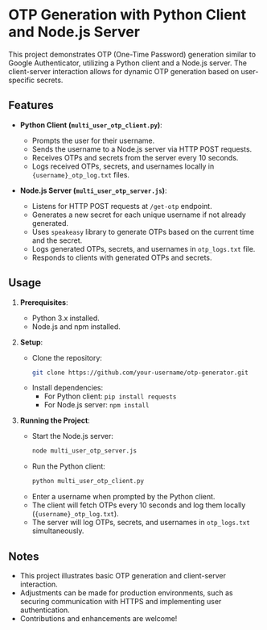 # OTP Generation with Python Client and Node.js Server

This project demonstrates OTP (One-Time Password) generation similar to Google Authenticator, utilizing a Python client and a Node.js server. The client-server interaction allows for dynamic OTP generation based on user-specific secrets.

## Features

- **Python Client (`multi_user_otp_client.py`)**:
  - Prompts the user for their username.
  - Sends the username to a Node.js server via HTTP POST requests.
  - Receives OTPs and secrets from the server every 10 seconds.
  - Logs received OTPs, secrets, and usernames locally in `{username}_otp_log.txt` files.

- **Node.js Server (`multi_user_otp_server.js`)**:
  - Listens for HTTP POST requests at `/get-otp` endpoint.
  - Generates a new secret for each unique username if not already generated.
  - Uses `speakeasy` library to generate OTPs based on the current time and the secret.
  - Logs generated OTPs, secrets, and usernames in `otp_logs.txt` file.
  - Responds to clients with generated OTPs and secrets.

## Usage

1. **Prerequisites**:
   - Python 3.x installed.
   - Node.js and npm installed.

2. **Setup**:
   - Clone the repository:
     ```bash
     git clone https://github.com/your-username/otp-generator.git
     ```
   - Install dependencies:
     - For Python client: `pip install requests`
     - For Node.js server: `npm install`

3. **Running the Project**:
   - Start the Node.js server:
     ```bash
     node multi_user_otp_server.js
     ```
   - Run the Python client:
     ```bash
     python multi_user_otp_client.py
     ```
   - Enter a username when prompted by the Python client.
   - The client will fetch OTPs every 10 seconds and log them locally (`{username}_otp_log.txt`).
   - The server will log OTPs, secrets, and usernames in `otp_logs.txt` simultaneously.

## Notes

- This project illustrates basic OTP generation and client-server interaction.
- Adjustments can be made for production environments, such as securing communication with HTTPS and implementing user authentication.
- Contributions and enhancements are welcome!
